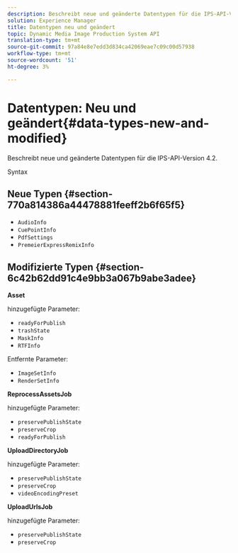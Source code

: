 ```yaml
---
description: Beschreibt neue und geänderte Datentypen für die IPS-API-Version 4.2.
solution: Experience Manager
title: Datentypen neu und geändert
topic: Dynamic Media Image Production System API
translation-type: tm+mt
source-git-commit: 97a84e8e7edd3d834ca42069eae7c09c00d57938
workflow-type: tm+mt
source-wordcount: '51'
ht-degree: 3%

---
```



# Datentypen: Neu und geändert{#data-types-new-and-modified}

Beschreibt neue und geänderte Datentypen für die IPS-API-Version 4.2.

Syntax

## Neue Typen {#section-770a814386a44478881feeff2b6f65f5}

* `AudioInfo`
* `CuePointInfo`
* `PdfSettings`
* `PremeierExpressRemixInfo`

## Modifizierte Typen {#section-6c42b62dd91c4e9bb3a067b9abe3adee}

**Asset**

hinzugefügte Parameter:

* `readyForPublish`
* `trashState`
* `MaskInfo`
* `RTFInfo`

Entfernte Parameter:

* `ImageSetInfo`
* `RenderSetInfo`

**ReprocessAssetsJob**

hinzugefügte Parameter:

* `preservePublishState`
* `preserveCrop`
* `readyForPublish`

**UploadDirectoryJob**

hinzugefügte Parameter:

* `preservePublishState`
* `preserveCrop`
* `videoEncodingPreset`

**UploadUrlsJob**

hinzugefügte Parameter:

* `preservePublishState`
* `preserveCrop`

